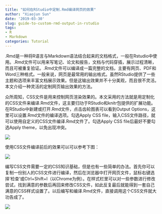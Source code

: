 ```yaml
---
title: "如何在RStudio中定制.Rmd编译网页的效果"
author: "Xiaojun Sun"
date: '2019-03-30'
slug: guide-to-custom-rmd-output-in-rstudio
tags:
- R
- Markdown
categories: Tutorial
---
```


.Rmd是一种将R语言与Markdown语法结合起来的文档格式，一般在Rstudio中使用。.Rmd文件可以用来写笔记、论文和报告，文档与代码穿插，展示过程清晰，而且可被重复验证。.Rmd文件可以编译成一篇完整的文档，主要有网页、PDF和Word三种格式。一般来说，网页是最常用的输出格式。虽然RStudio提供了一些主题和选项来丰富文档展示效果。但是这输出效果并不十分美观，而且很不灵活。本文介绍一种灵活的定制网页输出效果的方法。

众所周知，CSS文件是用来控制网页渲染效果的。本文采用的方法就是用定制化的CSS文件来编译.Rmd文件，这主要归功于RStudio和knitr包提供的扩展功能。
在RStudio中新建或打开.Rmd文件，点击齿轮图表可以看到Output Options，这里可以设置.Rmd文件的编译选项。勾选Apply CSS file，输入CSS文件路径，就可以使用自定义的CSS文件编译.Rmd文件了。勾选Apply CSS file后最好不要勾选Apply theme，以免出现冲突。

![](http://ww1.sinaimg.cn/large/748b26cfly1g1oku0ch6qj20jd0c23zv.jpg)

使用CSS文件编译前后的效果可以可以参考下图：

![](http://ww1.sinaimg.cn/large/748b26cfly1g1ojovc143j20ny07stat.jpg)

编写CSS文件需要一定的CSS知识基础，但是也有一些简单的办法。首先你可以复制一份别人的CSS文件进行编译，然后在浏览器中打开网页文件，鼠标右键选择‘检查’或Ctrl+Shift+I（以Chrome为例）。在样式栏里可以对一些参数进行修改尝试，找到满意的参数后再回来修改CSS文件，如此反复最后就能得到一套自己满意的CSS样式设置了。以后编写和编译.Rmd文件，直接调用这个CSS文件就大功告成了。

![](http://ww1.sinaimg.cn/large/748b26cfly1g1ojpc8jsqj20ny0ba0wn.jpg)

